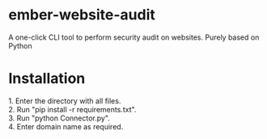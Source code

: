 # ember-website-audit
A one-click CLI tool to perform security audit on websites. Purely based on Python<br>
<H1>Installation</H1>
<P>
1. Enter the directory with all files.</br>
2. Run "pip install -r requirements.txt".</br>
3. Run "python Connector.py".</br>
4. Enter domain name as required.</br>
</P>
